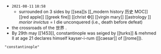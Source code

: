 - `2021-08-11`  `18:58`
	- surrounded on 3 sides by [[sea]]s
[[_modern history 历史 MOC]]
[[red apple]]
[[greek fire]]
[[christ ✠]]
[[virgin mary]]
[[astrology ]]
_morior invictus_ = I die unconquered (i.e., death before defeat)
- the crossroads of the 世界 .
- By 29th may [[1453]], constantinople was seiged by [[turks]] & mehmed II at age 21 declares himself kayser-i-rum ([[caesar]] of [[rome]]).

```query
"constantinople"
```